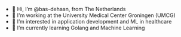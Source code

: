 - 👋 Hi, I’m @bas-dehaan, from The Netherlands
- 💼 I'm working at the University Medical Center Groningen (UMCG)
- 👀 I’m interested in application development and ML in healthcare
- 🌱 I’m currently learning Golang and Machine Learning
